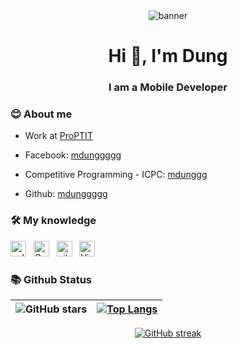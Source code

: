 <div align="center">
    <img src="https://i.pinimg.com/originals/19/b2/8c/19b28c8372aaec65623f7ee7332e74be.gif" alt="banner" style="max-width: 70%; height: auto;">
</div>

<h1 align="center">Hi 👋, I'm Dung</h1>
<h3 align="center">I am a Mobile Developer</h3>

### 😊 About me

- Work at [ProPTIT](https://www.facebook.com/clubproptit)

- Facebook: [mdunggggg](https://www.facebook.com/mdunggggg25703/)

- Competitive Programming - ICPC: [mdunggg](https://icpc.global/ICPCID/IDHC3FWM8JNX)

- Github: [mdunggggg](https://github.com/mdunggggg)

### 🛠 My knowledge

<span><img src="https://img.shields.io/badge/-C++-00599C?logo=cplusplus&logoColor=#A8B9CC" alt="cplusplus logo" title="C++" height="25" /></span>
&nbsp;
<span><img src="https://img.shields.io/badge/C-00599C?logo=C&logoColor=#A8B9CC" alt="C logo" title="C" height="25" /></span>
&nbsp;
<span><img src="https://img.shields.io/badge/git-282C34?logo=git&logoColor=F05032" alt="git logo" title="git" height="25" /></span>
&nbsp;
<span><img src="https://img.shields.io/badge/VS%20Code-282C34?logo=visual-studio-code&logoColor=007ACC" alt="Visual Studio Code logo" title="Visual Studio Code" height="25" /></span>
&nbsp;

### 📚 Github Status
| ![GitHub stars](https://github-readme-stats.vercel.app/api?username=mdunggggg&hide=issues&show_icons=true&hide_border=true&theme=tokyonight) | [![Top Langs](https://github-readme-stats.vercel.app/api/top-langs/?username=mdunggggg&langs_count=8&layout=compact&hide=issues&show_icons=true&hide_border=true&theme=tokyonight)](https://github.com/mdunggggg) |
|---|---|


<div align="center">

[![GitHub streak](https://github-readme-streak-stats.herokuapp.com/?user=mdunggggg&theme=tokyonight&hide_border=false)](https://github.com/mdunggggg)

</div>
